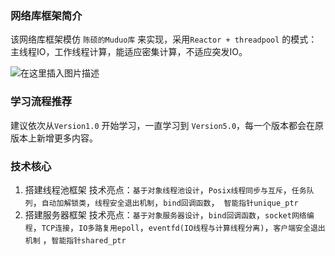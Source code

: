 ### 网络库框架简介
该网络库框架模仿 `陈硕的Muduo库` 来实现，采用`Reactor + threadpool` 的模式：
主线程IO，工作线程计算，能适应密集计算，不适应突发IO。

![在这里插入图片描述](https://img-blog.csdnimg.cn/20200714210409248.png?x-oss-process=image/watermark,type_ZmFuZ3poZW5naGVpdGk,shadow_10,text_aHR0cHM6Ly9ibG9nLmNzZG4ubmV0L1dvcnRoeV9XYW5n,size_16,color_FFFFFF,t_70)

### 学习流程推荐
建议依次从`Version1.0` 开始学习，一直学习到 `Version5.0`，每一个版本都会在原版本上新增更多内容。
<br> 

### 技术核心
1. 搭建线程池框架
技术亮点：`基于对象线程池设计`，`Posix线程同步与互斥`，`任务队列`，`自动加解锁类`，`线程安全退出机制`，`bind回调函数`，` 智能指针unique_ptr`
2. 搭建服务器框架
技术亮点：`基于对象服务器设计`，`bind回调函数`，`socket网络编程`，`TCP连接`，`IO多路复用epoll`，`eventfd(IO线程与计算线程分离)`，`客户端安全退出机制` ，`智能指针shared_ptr`
